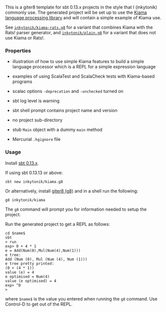 This is a giter8 template for sbt 0.13.x projects in the style that
I (inkytonik) commonly use. The generated project will be set up to use the
[Kiama language processing library](http://kiama.googlecode.com) and will
contain a simple example of Kiama use.

See [`inkytonik/kiama-rats.g8`](https://github.com/inkytonik/kiama-rats.g8) for
a variant that combines Kiama with the Rats! parser generator, and
[`inkytonik/plain.g8`](https://github.com/inkytonik/plain.g8) for a variant
that does not use Kiama or Rats!.

### Properties

* illustration of how to use simple Kiama features to build a simple
language processor which is a REPL for a simple expression language

* examples of using ScalaTest and ScalaCheck tests with Kiama-based programs

* scalac options `-deprecation` and `-unchecked` turned on

* sbt log level is warning

* sbt shell prompt contains project name and version

* no project sub-directory

* stub `Main` object with a dummy `main` method

* Mercurial `.hgignore` file

### Usage

Install [sbt 0.13.x](http://www.scala-sbt.org).

If using sbt 0.13.13 or above:

    sbt new inkytonik/kiama.g8

Or alternatively, install [giter8 (g8)](http://github.com/n8han/giter8#readme) and in a shell run the following:

    g8 inkytonik/kiama

The `g8` command will prompt you for information needed to setup the
project.

Run the generated project to get a REPL as follows:

    cd $name$
    sbt
    > run
    exp> 0 + 4 * 1
    e = Add(Num(0),Mul(Num(4),Num(1)))
    e tree:
    Add (Num (0), Mul (Num (4), Num (1)))
    e tree pretty printed:
    (0 + (4 * 1))
    value (e) = 4
    e optimised = Num(4)
    value (e optimised) = 4
    exp> ^D
    >

where `$name$` is the value you entered when running the `g8` command.
Use Control-D to get out of the REPL.
